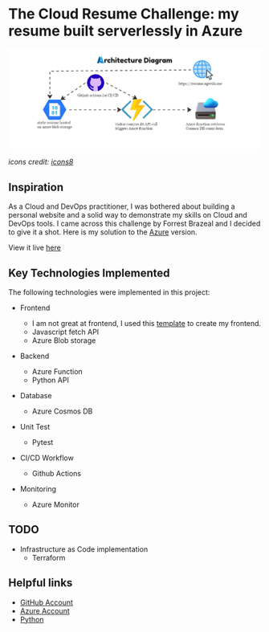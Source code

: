 # The Cloud Resume Challenge: my resume built serverlessly in Azure

<p align="center">
  <img src="https://raw.githubusercontent.com/ugwulo/cdn-server/main/portfolio-assets/resume-architecture-diagram.jpg" alt="Architecture Diagram"/>
</p>

_icons credit: [icons8](https://icons8.com/)_


## Inspiration
As a Cloud and DevOps practitioner, I was bothered about building a personal website and a solid way to demonstrate my skills on Cloud and DevOps tools. I came across this challenge by Forrest Brazeal and I decided to give it a shot.
Here is my solution to the [Azure](https://cloudresumechallenge.dev/docs/the-challenge/azure/) version.

View it live [here](https://resume.ugwulo.me)


## Key Technologies Implemented

The following technologies were implemented in this project:
* Frontend
  * I am not great at frontend, I used this [template](https://www.styleshout.com/free-templates/ceevee/) to create my frontend.
  * Javascript fetch API
  * Azure Blob storage

* Backend
  * Azure Function
  * Python API

* Database
  * Azure Cosmos DB

* Unit Test
  * Pytest

* CI/CD Workflow
  * Github Actions

* Monitoring
  * Azure Monitor

## TODO
* Infrastructure as Code implementation
  * Terraform

## Helpful links

- [GitHub Account](https://github.com/join)
- [Azure Account](https://azure.microsoft.com/free)
- [Python](https://www.python.org/downloads/)